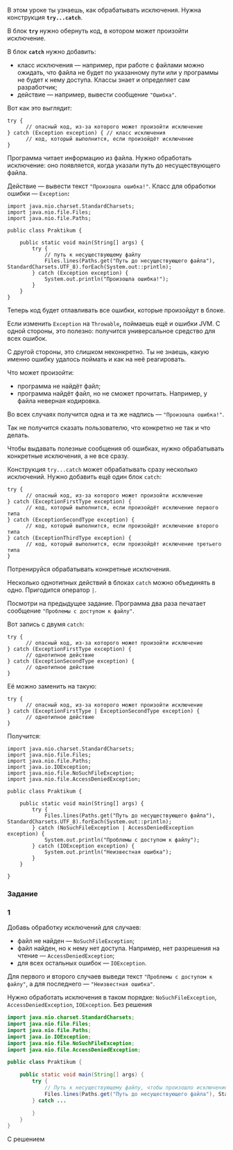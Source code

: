 В этом уроке ты узнаешь, как обрабатывать исключения. Нужна конструкция **`try...catch`**.

В блок **`try`** нужно обернуть код, в котором может произойти исключение.

В блок **`catch`** нужно добавить:

- класс исключения — например, при работе с файлами можно ожидать, что файла не будет по указанному пути или у программы не будет к нему доступа. Классы знает и определяет сам разработчик;
- действие — например, вывести сообщение `"Ошибка"`.

Вот как это выглядит:
```
try {
      // опасный код, из-за которого может произойти исключение
} catch (Exception exception) { // класс исключения
      // код, который выполнится, если произойдёт исключение
} 
```

Программа читает информацию из файла. Нужно обработать исключение: оно появляется, когда указали путь до несуществующего файла.

Действие — вывести текст `"Произошла ошибка!"`. Класс для обработки ошибки — `Exception`**:**
```
import java.nio.charset.StandardCharsets;
import java.nio.file.Files;
import java.nio.file.Paths;

public class Praktikum {

    public static void main(String[] args) {
        try {
            // путь к несуществующему файлу
            Files.lines(Paths.get("Путь до несуществующего файла"), StandardCharsets.UTF_8).forEach(System.out::println);
        } catch (Exception exception) {
            System.out.println("Произошла ошибка!");
        }
    }
} 
```

Теперь код будет отлавливать все ошибки, которые произойдут в блоке.

Если изменить `Exception` на `Throwable`**,** поймаешь ещё и ошибки JVM. С одной стороны, это полезно: получится универсальное средство для всех ошибок.

С другой стороны, это слишком неконкретно. Ты не знаешь, какую именно ошибку удалось поймать и как на неё реагировать.

Что может произойти:

- программа не найдёт файл;
- программа найдёт файл, но не сможет прочитать. Например, у файла неверная кодировка.

Во всех случаях получится одна и та же надпись — `"Произошла ошибка!"`.

Так не получится сказать пользователю, что конкретно не так и что делать.

Чтобы выдавать полезные сообщения об ошибках, нужно обрабатывать конкретные исключения, а не все сразу.

Конструкция `try...catch` может обрабатывать сразу несколько исключений. Нужно добавить ещё один блок `catch`:
```
try {
      // опасный код, из-за которого может произойти исключение
} catch (ExceptionFirstType exception) {
      // код, который выполнится, если произойдёт исключение первого типа
} catch (ExceptionSecondType exception) {
      // код, который выполнится, если произойдёт исключение второго типа
} catch (ExceptionThirdType exception) {
      // код, который выполнится, если произойдёт исключение третьего типа
} 
```

Потренируйся обрабатывать конкретные исключения.

Несколько однотипных действий в блоках `catch` можно объединять в одно. Пригодится оператор `|`.

Посмотри на предыдущее задание. Программа два раза печатает сообщение `"Проблемы с доступом к файлу"`.

Вот запись с двумя `catch`:
```
try {
      // опасный код, из-за которого может произойти исключение
} catch (ExceptionFirstType exception) {
      // однотипное действие
} catch (ExceptionSecondType exception) {
      // однотипное действие
} 
```

Её можно заменить на такую:
```
try {
      // опасный код, из-за которого может произойти исключение
} catch (ExceptionFirstType | ExceptionSecondType exception) {
      // однотипное действие
} 
```

Получится:
```
import java.nio.charset.StandardCharsets;
import java.nio.file.Files;
import java.nio.file.Paths;
import java.io.IOException;
import java.nio.file.NoSuchFileException;
import java.nio.file.AccessDeniedException;

public class Praktikum {

    public static void main(String[] args) {
        try {
            Files.lines(Paths.get("Путь до несуществующего файла"), StandardCharsets.UTF_8).forEach(System.out::println);
        } catch (NoSuchFileException | AccessDeniedException exception) {
            System.out.println("Проблемы с доступом к файлу");
        } catch (IOException exception) {
            System.out.println("Неизвестная ошибка");
        }
    }

} 
```
### Задание
### 1
Добавь обработку исключений для случаев:

- файл не найден — `NoSuchFileException`;
- файл найден, но к нему нет доступа. Например, нет разрешения на чтение — `AccessDeniedException`;
- для всех остальных ошибок — `IOException`.

Для первого и второго случаев выведи текст `"Проблемы с доступом к файлу"`, а для последнего — `"Неизвестная ошибка"`.

Нужно обработать исключения в таком порядке: `NoSuchFileException`, `AccessDeniedException`, `IOException`.
Без решения
```Java
import java.nio.charset.StandardCharsets;
import java.nio.file.Files;
import java.nio.file.Paths;
import java.io.IOException;
import java.nio.file.NoSuchFileException;
import java.nio.file.AccessDeniedException;

public class Praktikum {

    public static void main(String[] args) {
        try {
            // Путь к несуществующему файлу, чтобы произошло исключение
            Files.lines(Paths.get("Путь до несуществующего файла"), StandardCharsets.UTF_8).forEach(System.out::println);
        } catch ...

        }
    }
}
```

С решением
```Java

```
